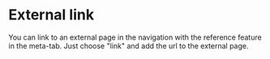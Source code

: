# External link

You can link to an external page in the navigation with the reference feature in the meta-tab. Just choose "link" and add the url to the external page.

